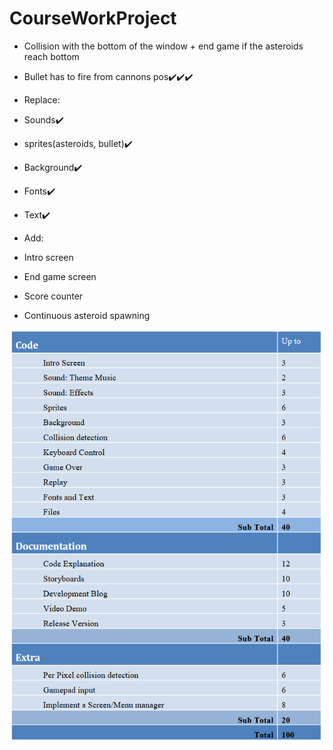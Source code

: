 # CourseWorkProject

- Collision with the bottom of the window + end game if the asteroids reach bottom
- Bullet has to fire from cannons pos✔️✔️✔️

- Replace: 
- Sounds✔️
- sprites(asteroids, bullet)✔️
- Background✔️
- Fonts✔️ 
- Text✔️

- Add: 
- Intro screen
- End game screen
- Score counter
- Continuous asteroid spawning

![marking](marking.png)
